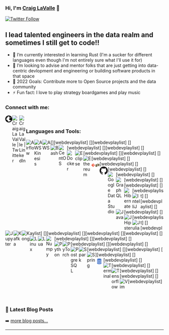 ### Hi, I'm [Craig LaValle][website] 👋 

[![Twitter Follow](https://img.shields.io/twitter/follow/CraigLaValle?color=1DA1F2&logo=twitter&style=for-the-badge)](https://twitter.com/intent/follow?original_referer=https%3A%2F%2Fgithub.com%2clavalle&screen_name=CraigLaValle)

## I lead talented engineers in the data realm and sometimes I still get to code!!

- 🌱 I’m currently interested in learning Rust (I'm a sucker for different languages even though I'm not entirely sure what I'll use it for)
- 👯 I’m looking to advise and mentor folks that are just getting into data-centric devlopment and engineering or building software products in that space
- 🥅 2022 Goals: Contribute more to Open Source projects and the data community
- ⚡ Fun fact: I love to play strategy boardgames and play music

### Connect with me:

[<img align="left" alt="craiglavalle.com" width="22px" src="https://raw.githubusercontent.com/iconic/open-iconic/master/svg/globe.svg" />][website]
[<img align="left" alt="CraigLaValle | Twitter" width="22px" src="https://cdn.jsdelivr.net/npm/simple-icons@v3/icons/twitter.svg" />][twitter]
[<img align="left" alt="CraigLaValle | LinkedIn" width="22px" src="https://cdn.jsdelivr.net/npm/simple-icons@v3/icons/linkedin.svg" />][linkedin]

<br />

### Languages and Tools:

[<img align="left" alt="Airflow" width="26px" src="https://raw.githubusercontent.com/get-icon/geticon/master/icons/airflow.svg" />][webdevplaylist]
[<img align="left" alt="AWS Kinesis" width="26px" src="https://raw.githubusercontent.com/get-icon/geticon/master/icons/aws-kinesis.svg" />][webdevplaylist]
[<img align="left" alt="AWS" width="26px" src="https://raw.githubusercontent.com/get-icon/geticon/master/icons/aws.svg" />][webdevplaylist]
[<img align="left" alt="Bash" width="26px" src="https://raw.githubusercontent.com/get-icon/geticon/master/icons/bash.svg" />][webdevplaylist]
[<img align="left" alt="CentOS" width="26px" src="https://raw.githubusercontent.com/get-icon/geticon/master/icons/centos-icon.svg" />][webdevplaylist]
[<img align="left" alt="Docker" width="26px" src="https://raw.githubusercontent.com/get-icon/geticon/master/icons/docker-icon.svg" />][webdevplaylist]
[<img align="left" alt="Eclipse" width="26px" src="https://raw.githubusercontent.com/get-icon/geticon/master/icons/eclipse.svg" />][webdevplaylist]
[<img align="left" alt="Ethereum" width="26px" src="https://raw.githubusercontent.com/get-icon/geticon/master/icons/ethereum.svg" />][webdevplaylist]
[<img align="left" alt="Git" width="26px" src="https://raw.githubusercontent.com/github/explore/80688e429a7d4ef2fca1e82350fe8e3517d3494d/topics/git/git.png" />][webdevplaylist]
[<img align="left" alt="GitHub" width="26px" src="https://raw.githubusercontent.com/github/explore/78df643247d429f6cc873026c0622819ad797942/topics/github/github.png" />][webdevplaylist]
[<img align="left" alt="Google Data Studio" width="26px" src="https://raw.githubusercontent.com/get-icon/geticon/master/icons/google-data-studio.svg" />][webdevplaylist]
[<img align="left" alt="GraphQL" width="26px" src="https://raw.githubusercontent.com/get-icon/geticon/master/icons/graphql.svg" />][webdevplaylist]
[<img align="left" alt="Hibernate" width="26px" src="https://raw.githubusercontent.com/get-icon/geticon/master/icons/hibernate.svg" />][webdevplaylist]
[<img align="left" alt="IntelliJ" width="26px" src="https://raw.githubusercontent.com/get-icon/geticon/master/icons/intellij-idea.svg" />][webdevplaylist]
[<img align="left" alt="Java" width="26px" src="https://raw.githubusercontent.com/get-icon/geticon/master/icons/java.svg" />][webdevplaylist]
[<img align="left" alt="JHipster" width="26px" src="https://raw.githubusercontent.com/get-icon/geticon/master/icons/jhipster.svg" />][webdevplaylist]
[<img align="left" alt="Julia" width="26px" src="https://raw.githubusercontent.com/get-icon/geticon/master/icons/julia.svg" />][webdevplaylist]
[<img align="left" alt="Jupyter" width="26px" src="https://raw.githubusercontent.com/get-icon/geticon/master/icons/jupyter.svg" />][webdevplaylist]
[<img align="left" alt="Kafka" width="26px" src="https://raw.githubusercontent.com/get-icon/geticon/master/icons/kafka-icon.svg" />][webdevplaylist]
[<img align="left" alt="Kong" width="26px" src="https://raw.githubusercontent.com/get-icon/geticon/master/icons/kong.svg" />][webdevplaylist]
[<img align="left" alt="Linux" width="26px" src="https://raw.githubusercontent.com/get-icon/geticon/master/icons/linux-tux.svg" />][webdevplaylist]
[<img align="left" alt="Lua" width="26px" src="https://raw.githubusercontent.com/get-icon/geticon/master/icons/lua.svg" />][webdevplaylist]
[<img align="left" alt="Numpy" width="26px" src="https://raw.githubusercontent.com/get-icon/geticon/master/icons/numpy-icon.svg" />][webdevplaylist]
[<img align="left" alt="Python" width="26px" src="https://raw.githubusercontent.com/get-icon/geticon/master/icons/python.svg" />][webdevplaylist]
[<img align="left" alt="PyTorch" width="26px" src="https://raw.githubusercontent.com/get-icon/geticon/master/icons/pytorch.svg" />][webdevplaylist]
[<img align="left" alt="PostgreSQL" width="26px" src="https://raw.githubusercontent.com/get-icon/geticon/master/icons/postgresql.svg" />][webdevplaylist]
[<img align="left" alt="Spark" width="26px" src="https://raw.githubusercontent.com/get-icon/geticon/master/icons/spark.svg" />][webdevplaylist]
[<img align="left" alt="Spring" width="26px" src="https://raw.githubusercontent.com/get-icon/geticon/master/icons/spring.svg" />][webdevplaylist]
[<img align="left" alt="SQL" width="26px" src="https://raw.githubusercontent.com/github/explore/80688e429a7d4ef2fca1e82350fe8e3517d3494d/topics/sql/sql.png" />][webdevplaylist]
[<img align="left" alt="Terminal" width="26px" src="https://raw.githubusercontent.com/get-icon/geticon/master/icons/terminal.svg" />][webdevplaylist]
[<img align="left" alt="Tensorflow" width="26px" src="https://raw.githubusercontent.com/get-icon/geticon/master/icons/tensorflow.svg" />][webdevplaylist]
[<img align="left" alt="Vim" width="26px" src="https://raw.githubusercontent.com/get-icon/geticon/master/icons/vim.svg" />][webdevplaylist]

<br />
<br />

### 📕 Latest Blog Posts

<!-- BLOG-POST-LIST:START -->

<!-- BLOG-POST-LIST:END -->

➡️ [more blog posts...](https://craiglavalle.com)

---

<!-- <details>
  <summary>:zap: Recent GitHub Activity</summary> -->
  
<!--START_SECTION:activity-->

<!--END_SECTION:activity-->

<!-- </details> -->

<!-- <details>
  <summary>:zap: GitHub Stats</summary>

  <img align="left" alt="clavalle's GitHub Stats" src="https://github-readme-stats.clavalle.vercel.app/api?username=clavalle&show_icons=true&hide_border=true" />

</details> -->

[website]: https://craiglavalle.com
[twitter]: https://twitter.com/CraigLaValle
[youtube]: https://youtube.com/channel/UCprGZNy-FSXzIyM1EV555HQ
[linkedin]: https://www.linkedin.com/in/craig-lavalle/
